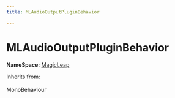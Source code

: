 ```yaml
---
title: MLAudioOutputPluginBehavior

---
```


# MLAudioOutputPluginBehavior



**NameSpace:** 
[MagicLeap](/versioned_docs/version-22-Feb-2023/unity-api/api/UnityEngine.XR.MagicLeap/UnityEngine.XR.MagicLeap.md) 





Inherits from: <br></br>MonoBehaviour





